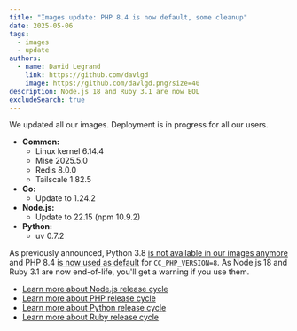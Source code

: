 ```yaml
---
title: "Images update: PHP 8.4 is now default, some cleanup"
date: 2025-05-06
tags:
  - images
  - update
authors:
  - name: David Legrand
    link: https://github.com/davlgd
    image: https://github.com/davlgd.png?size=40
description: Node.js 18 and Ruby 3.1 are now EOL
excludeSearch: true
---
```


We updated all our images. Deployment is in progress for all our users.

* **Common:**
  * Linux kernel 6.14.4
  * Mise 2025.5.0
  * Redis 8.0.0
  * Tailscale 1.82.5
* **Go:**
  * Update to 1.24.2
* **Node.js:**
  * Update to 22.15 (npm 10.9.2)
* **Python:**
  * uv 0.7.2

As previously announced, Python 3.8 [is not available in our images anymore](/changelog/2025/03-25-python-3.8-eol/) and PHP 8.4 [is now used as default](/changelog/2025/03-21-php-version-management-update/) for `CC_PHP_VERSION=8`. As Node.js 18 and Ruby 3.1 are now end-of-life, you'll get a warning if you use them.

- [Learn more about Node.js release cycle](https://nodejs.org/en/about/releases/)
- [Learn more about PHP release cycle](https://www.php.net/supported-versions.php)
- [Learn more about Python release cycle](https://devguide.python.org/versions/#python-release-cycle)
- [Learn more about Ruby release cycle](https://www.ruby-lang.org/en/downloads/branches/)
